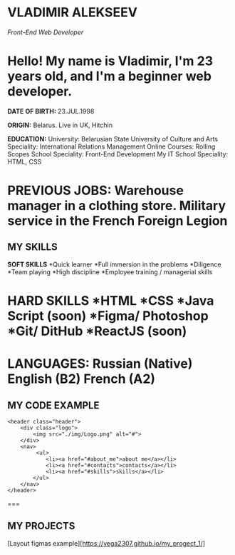 # VLADIMIR ALEKSEEV
*Front-End Web Developer*

Hello!
My name is Vladimir, I'm 23 years old, and I'm a beginner web developer.
===
**DATE OF BIRTH:**
23.JUL.1998

**ORIGIN:**
Belarus. Live in UK, Hitchin

**EDUCATION:**
University:
Belarusian State University of Culture and Arts
Speciality: International Relations Management
Online Courses:
Rolling Scopes School
Speciality: Front-End Development
My IT School
Speciality: HTML, CSS

**PREVIOUS JOBS:**
Warehouse manager in a clothing store.
Military service in the French Foreign Legion
===
## MY SKILLS
**SOFT SKILLS**
*Quick learner
*Full immersion in the problems
*Diligence
*Team playing
*High discipline
*Employee training / managerial skills
 
**HARD SKILLS**
*HTML
*CSS
*Java Script (soon)
*Figma/ Photoshop
*Git/ DitHub
*ReactJS (soon)
===
LANGUAGES:
Russian (Native)
English (B2)
French (A2)
===
## MY CODE EXAMPLE
```					
<header	class="header">
    <div class="logo">
		<img src="./img/Logo.png" alt="#">
	</div>
    <nav>
		 <ul>
			<li><a href="#about_me">about me</a></li>
			<li><a href="#contacts">contacts</a></li>
			<li><a href="#skills">skills</a></li>
		</ul>
	</nav>
</header>
```			
===
## MY PROJECTS
[Layout figmas example][https://vega2307.github.io/my_progect_1/]